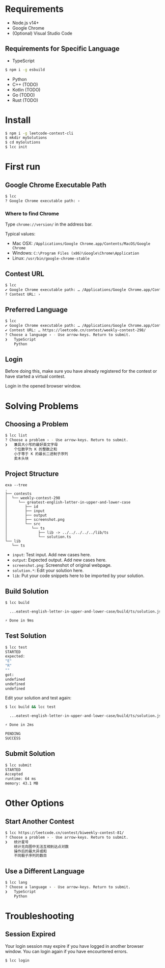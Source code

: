 # Requirements
* Node.js v14+
* Google Chrome
* (Optional) Visual Studio Code

## Requirements for Specific Language
* TypeScript
```bash
$ npm i -g esbuild
```
* Python
* C++ (TODO)
* Kotlin (TODO)
* Go (TODO)
* Rust (TODO)

# Install
```bash
$ npm i -g leetcode-contest-cli
$ mkdir mySolutions
$ cd mySolutions
$ lcc init
```

# First run

## Google Chrome Executable Path
```bash
$ lcc
? Google Chrome executable path: › 
```
### Where to find Chrome

Type `chrome://version/` in the address bar.

Typical values:
* Mac OSX: `/Applications/Google Chrome.app/Contents/MacOS/Google Chrome`
* Windows: `C:\Program Files (x86)\Google\Chrome\Application`
* Linux: `/usr/bin/google-chrome-stable`

## Contest URL
```bash
$ lcc
✔ Google Chrome executable path: … /Applications/Google Chrome.app/Contents/MacOS/Google Chrome
? Contest URL: › 
```

## Preferred Language
```bash
$ lcc
✔ Google Chrome executable path: … /Applications/Google Chrome.app/Contents/MacOS/Google Chrome
✔ Contest URL: … https://leetcode.cn/contest/weekly-contest-298/
? Choose a language › - Use arrow-keys. Return to submit.
❯   TypeScript
    Python
```

## Login
Before doing this, make sure you have already registered for the contest or have started a virtual contest.

Login in the opened browser window.

# Solving Problems

## Choosing a Problem
```bash
$ lcc list
? Choose a problem › - Use arrow-keys. Return to submit.
❯   兼具大小写的最好英文字母
    个位数字为 K 的整数之和
    小于等于 K 的最长二进制子序列
    卖木头块
```

## Project Structure
```
exa --tree
.
├── contests
│  └── weekly-contest-298
│     └── greatest-english-letter-in-upper-and-lower-case
│        ├── id
│        ├── input
│        ├── output
│        ├── screenshot.png
│        └── src
│           └── ts
│              ├── lib -> ../../../../../lib/ts
│              └── solution.ts
└── lib
   └── ts
```
* `input`: Test input. Add new cases here.
* `output`: Expected output. Add new cases here.
* `screenshot.png`: Screenshot of original webpage.
* `solution.*`: Edit your solution here.
* `lib`: Put your code snippets here to be imported by your solution.

## Build Solution
```bash
$ lcc build

  ...eatest-english-letter-in-upper-and-lower-case/build/ts/solution.js  1.1kb

⚡ Done in 9ms
```

## Test Solution
```bash
$ lcc test
STARTED
expected:
"E"
"R"
""
got:
undefined
undefined
undefined
```
Edit your solution and test again:
```bash
$ lcc build && lcc test

  ...eatest-english-letter-in-upper-and-lower-case/build/ts/solution.js  1.4kb

⚡ Done in 2ms

PENDING
SUCCESS
```

## Submit Solution
```bash
$ lcc submit
STARTED
Accepted
runtime: 64 ms
memory: 43.1 MB
```

# Other Options

## Start Another Contest
```bash
$ lcc https://leetcode.cn/contest/biweekly-contest-81/
? Choose a problem › - Use arrow-keys. Return to submit.
❯   统计星号
    统计无向图中无法互相到达点对数
    操作后的最大异或和
    不同骰子序列的数目
```

## Use a Different Language
```bash
$ lcc lang
? Choose a language › - Use arrow-keys. Return to submit.
❯   TypeScript
    Python
```

# Troubleshooting

## Session Expired
Your login session may expire if you have logged in another browser window. You can login again if you have encountered errors.
```bash
$ lcc login
```
